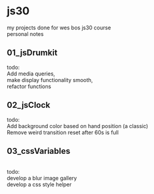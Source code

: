 # js30
my projects done for wes bos js30 course<br>
personal notes<br>
<h2>01_jsDrumkit<br></h2>
todo:<br> 
Add media queries,<br>
make display functionality smooth,<br>
refactor functions
<h2>02_jsClock<br></h2>
todo:<br> 
Add background color based on hand position (a classic)<br>
Remove weird transition reset after 60s is full
<h2>03_cssVariables</h2><br>
todo:<br>
develop a blur image gallery<br>
develop a css style helper